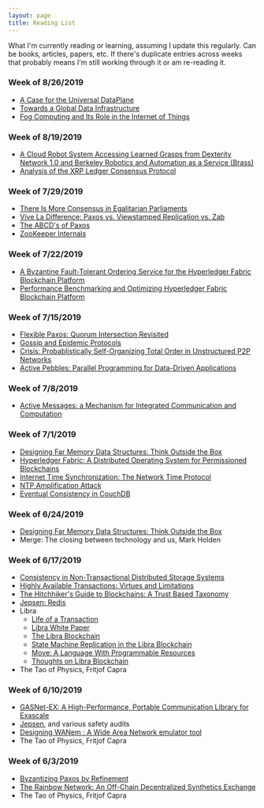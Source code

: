```yaml
---
layout: page
title: Reading List
---
```


<p class="message">
    What I'm currently reading or learning, assuming I update this regularly. Can be books, articles, papers, etc. If there's duplicate entries across weeks that probably means I'm still working through it or am re-reading it.
</p>

### Week of 8/26/2019
* [A Case for the Universal DataPlane](https://ptolemy.berkeley.edu/projects/terraswarm/pubs/116/kubitowicz_udplane_edge.pdf)
* [Towards a Global Data Infrastructure](https://ptolemy.berkeley.edu/projects/chess/pubs/1172/MorEtAl_GlobalData_1_.pdf)
* [Fog Computing and Its Role in the Internet of Things](https://conferences.sigcomm.org/sigcomm/2012/paper/mcc/p13.pdf)

### Week of 8/19/2019

* [A Cloud Robot System Accessing Learned Grasps from Dexterity Network 1.0 and Berkeley Robotics and Automation as a Service (Brass)](https://goldberg.berkeley.edu/pubs/Nan-Cloud-Robotics-ICRA-2017-submitted.pdf)
* [Analysis of the XRP Ledger Consensus Protocol](https://arxiv.org/pdf/1802.07242.pdf)

### Week of 7/29/2019

* [There Is More Consensus in Egalitarian Parliaments](https://www.cs.cmu.edu/~dga/papers/epaxos-sosp2013.pdf)
* [Vive La Difference: Paxos vs. Viewstamped Replication vs. Zab](https://www.cs.cornell.edu/fbs/publications/viveLaDifference.pdf)
* [The ABCD's of Paxos](http://citeseerx.ist.psu.edu/viewdoc/download?doi=10.1.1.595.4829&rep=rep1&type=pdf)
* [ZooKeeper Internals](https://zookeeper.apache.org/doc/r3.4.13/zookeeperInternals.html)

### Week of 7/22/2019

* [A Byzantine Fault-Tolerant Ordering Service for the Hyperledger Fabric Blockchain Platform](http://www.di.fc.ul.pt/~bessani/publications/dsn18-hlfsmart.pdf)
* [Performance Benchmarking and Optimizing Hyperledger Fabric Blockchain Platform](https://arxiv.org/pdf/1805.11390.pdf)

### Week of 7/15/2019

* [Flexible Paxos: Quorum Intersection Revisited](https://arxiv.org/pdf/1608.06696v1.pdf)
* [Gossip and Epidemic Protocols](http://disi.unitn.it/~montreso/ds/papers/montresor17.pdf)
* [Crisis: Probablistically Self-Organizing Total Order in Unstructured P2P Networks](https://eprint.iacr.org/2019/816.pdf)
* [Active Pebbles: Parallel Programming for Data-Driven Applications](https://spcl.inf.ethz.ch/Publications/.pdf/active_pebbles.pdf)

### Week of 7/8/2019

* [Active Messages: a Mechanism for Integrated Communication and Computation](http://people.cs.uchicago.edu/~ftchong/290N-W12/isca92.pdf)

### Week of 7/1/2019

* [Designing Far Memory Data Structures: Think Outside the Box](https://www.microsoft.com/en-us/research/uploads/prod/2019/05/hotos19-final67.pdf)
* [Hyperledger Fabric: A Distributed Operating System for Permissioned Blockchains](https://arxiv.org/pdf/1801.10228.pdf)
* [Internet Time Synchronization: The Network Time Protocol](https://pdfs.semanticscholar.org/6bee/f89c6d38aaa26f1ddabfb0ad54d621094d6f.pdf)
* [NTP Amplification Attack](https://www.cloudflare.com/learning/ddos/ntp-amplification-ddos-attack/)
* [Eventual Consistency in CouchDB](http://guide.couchdb.org/draft/consistency.html#consistency)


### Week of 6/24/2019

* [Designing Far Memory Data Structures: Think Outside the Box](https://www.microsoft.com/en-us/research/uploads/prod/2019/05/hotos19-final67.pdf)
* Merge: The closing between technology and us, Mark Holden

### Week of 6/17/2019

* [Consistency in Non-Transactional Distributed Storage Systems](https://arxiv.org/pdf/1512.00168.pdf)
* [Highly Available Transactions: Virtues and Limitations](http://www.vldb.org/pvldb/vol7/p181-bailis.pdf)
* [The Hitchhiker's Guide to Blockchains: A Trust Based Taxonomy](https://wandisco.com/assets/whitepapers/the-hitchhikers-guide-to-blockchains.pdf)
* [Jepsen: Redis](https://aphyr.com/posts/283-jepsen-redis)
* Libra
    * [Life of a Transaction](https://developers.libra.org/docs/life-of-a-transaction)
    * [Libra White Paper](https://libra.org/en-US/white-paper/)
    * [The Libra Blockchain](https://developers.libra.org/docs/assets/papers/the-libra-blockchain.pdf)
    * [State Machine Replication in the Libra Blockchain](https://developers.libra.org/docs/assets/papers/libra-consensus-state-machine-replication-in-the-libra-blockchain.pdf)
    * [Move: A Language With Programmable Resources](https://developers.libra.org/docs/assets/papers/libra-move-a-language-with-programmable-resources.pdf)
    * [Thoughts on Libra Blockchain](https://medium.com/@lopp/thoughts-on-libra-blockchain-49b8f6c26372)
* The Tao of Physics, Fritjof Capra

### Week of 6/10/2019

* [GASNet-EX: A High-Performance, Portable Communication Library for Exascale](https://gasnet.lbl.gov/pubs/gasnet-ex-lcpc18-6da6911-tech.pdf)
* [Jepsen](https://github.com/jepsen-io/jepsen), and various safety audits
* [Designing WANem : A Wide Area Network emulator tool](https://ieeexplore.ieee.org/abstract/document/5716495)
* The Tao of Physics, Fritjof Capra

### Week of 6/3/2019

* [Byzantizing Paxos by Refinement](https://lamport.azurewebsites.net/tla/byzsimple.pdf)
* [The Rainbow Network: An Off-Chain Decentralized Synthetics Exchange](https://rainbownet.work/RainbowNetwork.pdf)
* The Tao of Physics, Fritjof Capra

